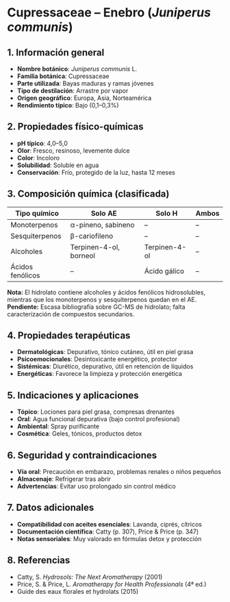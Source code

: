 # Cupressaceae – Enebro (*Juniperus communis*)

## 1. Información general
- **Nombre botánico**: *Juniperus communis* L.
- **Familia botánica**: Cupressaceae
- **Parte utilizada**: Bayas maduras y ramas jóvenes
- **Tipo de destilación**: Arrastre por vapor
- **Origen geográfico**: Europa, Asia, Norteamérica
- **Rendimiento típico**: Bajo (0,1–0,3%)

## 2. Propiedades físico-químicas
- **pH típico**: 4,0–5,0
- **Olor**: Fresco, resinoso, levemente dulce
- **Color**: Incoloro
- **Solubilidad**: Soluble en agua
- **Conservación**: Frío, protegido de la luz, hasta 12 meses

## 3. Composición química (clasificada)
| Tipo químico        | Solo AE                  | Solo H              | Ambos       |
|--------------------|--------------------------|---------------------|-------------|
| Monoterpenos       | α-pineno, sabineno       | –                   | –           |
| Sesquiterpenos     | β-cariofileno            | –                   | –           |
| Alcoholes          | Terpinen-4-ol, borneol   | Terpinen-4-ol       | –           |
| Ácidos fenólicos   | –                        | Ácido gálico        | –           |

**Nota:** El hidrolato contiene alcoholes y ácidos fenólicos hidrosolubles, mientras que los monoterpenos y sesquiterpenos quedan en el AE.
**Pendiente:** Escasa bibliografía sobre GC-MS de hidrolato; falta caracterización de compuestos secundarios.

## 4. Propiedades terapéuticas
- **Dermatológicas**: Depurativo, tónico cutáneo, útil en piel grasa
- **Psicoemocionales**: Desintoxicante energético, protector
- **Sistémicas**: Diurético, depurativo, útil en retención de líquidos
- **Energéticas**: Favorece la limpieza y protección energética

## 5. Indicaciones y aplicaciones
- **Tópico**: Lociones para piel grasa, compresas drenantes
- **Oral**: Agua funcional depurativa (bajo control profesional)
- **Ambiental**: Spray purificante
- **Cosmética**: Geles, tónicos, productos detox

## 6. Seguridad y contraindicaciones
- **Vía oral**: Precaución en embarazo, problemas renales o niños pequeños
- **Almacenaje**: Refrigerar tras abrir
- **Advertencias**: Evitar uso prolongado sin control médico

## 7. Datos adicionales
- **Compatibilidad con aceites esenciales**: Lavanda, ciprés, cítricos
- **Documentación científica**: Catty (p. 307), Price & Price (p. 347)
- **Notas sensoriales**: Muy valorado en fórmulas detox y protección

## 8. Referencias
- Catty, S. *Hydrosols: The Next Aromatherapy* (2001)
- Price, S. & Price, L. *Aromatherapy for Health Professionals* (4ª ed.)
- Guide des eaux florales et hydrolats (2015)

